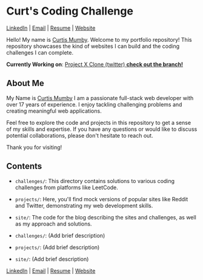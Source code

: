 # Curt's Coding Challenge 

[LinkedIn](https://www.linkedin.com/in/curtis-mumby-29441474/) | [Email](mailto:curtis.mumby@gmail.com) | [Resume](http://placeholder.replace) | [Website](https://curtscode.com)

Hello! My name is [Curtis Mumby](https://www.linkedin.com/in/curtis-mumby-29441474/).
 Welcome to my portfolio repository! This repository showcases the kind of websites I can build and the coding challenges I can complete. 

**Currently Working on**: [Project X Clone (twitter) **check out the branch!**](https://github.com/cmumby/curtscodingchallenge/tree/cmumby/twitter-clone/projects/twitter-clone)

## About Me

My Name is [Curtis Mumby](https://www.linkedin.com/in/curtis-mumby-29441474/) I am a passionate full-stack web developer with over 17 years of experience. I enjoy tackling challenging problems and creating meaningful web applications. 

Feel free to explore the code and projects in this repository to get a sense of my skills and expertise. If you have any questions or would like to discuss potential collaborations, please don't hesitate to reach out.

Thank you for visiting!

## Contents
- `challenges/`: This directory contains solutions to various coding challenges from platforms like LeetCode.
- `projects/`: Here, you'll find mock versions of popular sites like Reddit and Twitter, demonstrating my web development skills.
- `site/`: The code for the blog describing the sites and challenges, as well as my approach and solutions.



- `challenges/`: (Add brief description)
- `projects/`: (Add brief description)
- `site/`: (Add brief description)




[LinkedIn](https://www.linkedin.com/in/curtis-mumby-29441474/) | [Email](mailto:curtis.mumby@gmail.com) | [Resume](http://placeholder.replace) | [Website](https://curtscode.com)
